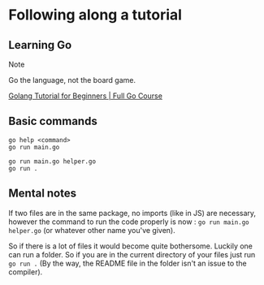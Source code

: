 # Following along a tutorial

## Learning Go

> [!NOTE]
> Go the language, not the board game.

[Golang Tutorial for Beginners | Full Go Course](https://www.youtube.com/watch?v=yyUHQIec83I)

## Basic commands

```shell
go help <command>
go run main.go

go run main.go helper.go
go run .
```

## Mental notes

If two files are in the same package, no imports (like in JS) are necessary, however the command to run the code properly is now : `go run main.go helper.go` (or whatever other name you've given).

So if there is a lot of files it would become quite bothersome. Luckily one can run a folder. So if you are in the current directory of your files just run `go run .` (By the way, the README file in the folder isn't an issue to the compiler).